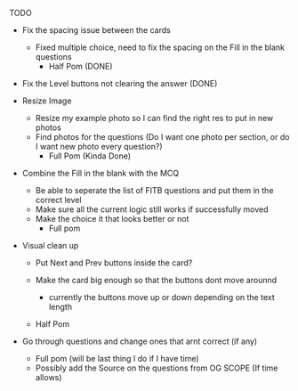 
TODO

* Fix the spacing issue between the cards
    - Fixed multiple choice, need to fix the spacing on the Fill in the blank questions
        - Half Pom  (DONE)

* Fix the Level buttons not clearing the answer  (DONE)

* Resize Image
    - Resize my example photo so I can find the right res to put in new photos
    - Find photos for the questions (Do I want one photo per section, or do I want new photo every question?)
        - Full Pom  (Kinda Done)

*  Combine the Fill in the blank with the MCQ
    - Be able to seperate the list of FITB questions and put them in the correct level
    - Make sure all the current logic still works if successfully moved
    - Make the choice it that looks better or not
       - Full pom

* Visual clean up
    - Put Next and Prev buttons inside the card? 
    - Make the card big enough so that the buttons dont move arounnd
        - currently the buttons move up or down depending on the text length

    - Half Pom

* Go through questions and change ones that arnt correct (if any)
    - Full pom (will be last thing I do if I have time)
    - Possibly add the Source on the questions from OG SCOPE (If time allows)






